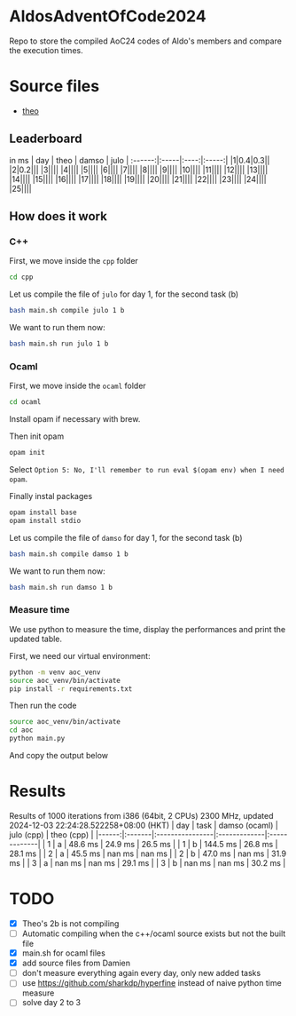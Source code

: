 # AldosAdventOfCode2024

Repo to store the compiled AoC24 codes of Aldo's members and compare the execution times.

# Source files

- [theo](https://github.com/tirelt/AdventOfCode/tree/master/2024)

## Leaderboard

in ms
| day | theo | damso | julo |
:------:|:-----|:----:|:-----:|
|1|0.4|0.3||
|2|0.2|||
|3||||
|4||||
|5||||
|6||||
|7||||
|8||||
|9||||
|10||||
|11||||
|12||||
|13||||
|14||||
|15||||
|16||||
|17||||
|18||||
|19||||
|20||||
|21||||
|22||||
|23||||
|24||||
|25||||

## How does it work

### C++

First, we move inside the `cpp` folder
```bash
cd cpp
```

Let us compile the file of `julo` for day 1, for the second task (b)
```bash
bash main.sh compile julo 1 b
```

We want to run them now:
```bash
bash main.sh run julo 1 b
```

### Ocaml

First, we move inside the `ocaml` folder
```bash
cd ocaml
```

Install opam if necessary with brew.

Then init opam
```bash
opam init
```
Select `Option 5: No, I'll remember to run eval $(opam env) when I need opam`.


Finally instal packages
```bash
opam install base
opam install stdio
```

<!-- eval $(opam env) -->

Let us compile the file of `damso` for day 1, for the second task (b)
```bash
bash main.sh compile damso 1 b
```

We want to run them now:
```bash
bash main.sh run damso 1 b
```


### Measure time 

We use python to measure the time, display the performances and print the updated table.

First, we need our virtual environment:
```bash
python -m venv aoc_venv
source aoc_venv/bin/activate
pip install -r requirements.txt
```

Then run the code
```bash
source aoc_venv/bin/activate
cd aoc
python main.py
```
And copy the output below


# Results

Results of 1000 iterations from i386 (64bit, 2 CPUs) 2300 MHz, updated 2024-12-03 22:24:28.522258+08:00 (HKT)
|   day | task   | damso (ocaml)   | julo (cpp)   | theo (cpp)   |
|------:|:-------|:----------------|:-------------|:-------------|
|     1 | a      | 48.6 ms         | 24.9 ms      | 26.5 ms      |
|     1 | b      | 144.5 ms        | 26.8 ms      | 28.1 ms      |
|     2 | a      | 45.5 ms         | nan ms       | nan ms       |
|     2 | b      | 47.0 ms         | nan ms       | 31.9 ms      |
|     3 | a      | nan ms          | nan ms       | 29.1 ms      |
|     3 | b      | nan ms          | nan ms       | 30.2 ms      |

# TODO
- [x] Theo's 2b is not compiling
- [ ] Automatic compiling when the c++/ocaml source exists but not the built file
- [x] main.sh for ocaml files
- [x] add source files from Damien
- [ ] don't measure everything again every day, only new added tasks
- [ ] use https://github.com/sharkdp/hyperfine instead of naive python time measure
- [ ] solve day 2 to 3
